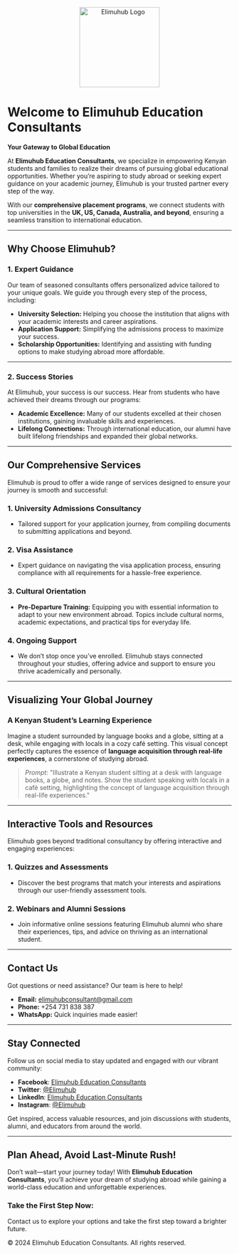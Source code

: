 <p align="center">
  <img src="https://i.postimg.cc/Kcp71XpT/elimuhub-logo-blog2.png" alt="Elimuhub Logo" width="180"/>
</p>

# Welcome to Elimuhub Education Consultants
  
**Your Gateway to Global Education**  

At **Elimuhub Education Consultants**, we specialize in empowering Kenyan students and families to realize their dreams of pursuing global educational opportunities. Whether you’re aspiring to study abroad or seeking expert guidance on your academic journey, Elimuhub is your trusted partner every step of the way.  

With our **comprehensive placement programs**, we connect students with top universities in the **UK, US, Canada, Australia, and beyond**, ensuring a seamless transition to international education.  

---

## **Why Choose Elimuhub?**  

### **1. Expert Guidance**  
Our team of seasoned consultants offers personalized advice tailored to your unique goals. We guide you through every step of the process, including:  
- **University Selection:** Helping you choose the institution that aligns with your academic interests and career aspirations.  
- **Application Support:** Simplifying the admissions process to maximize your success.  
- **Scholarship Opportunities:** Identifying and assisting with funding options to make studying abroad more affordable.  

---

### **2. Success Stories**  
At Elimuhub, your success is our success. Hear from students who have achieved their dreams through our programs:  
- **Academic Excellence:** Many of our students excelled at their chosen institutions, gaining invaluable skills and experiences.  
- **Lifelong Connections:** Through international education, our alumni have built lifelong friendships and expanded their global networks.  

---

## **Our Comprehensive Services**  

Elimuhub is proud to offer a wide range of services designed to ensure your journey is smooth and successful:  

### **1. University Admissions Consultancy**  
- Tailored support for your application journey, from compiling documents to submitting applications and beyond.  

### **2. Visa Assistance**  
- Expert guidance on navigating the visa application process, ensuring compliance with all requirements for a hassle-free experience.  

### **3. Cultural Orientation**  
- **Pre-Departure Training:** Equipping you with essential information to adapt to your new environment abroad. Topics include cultural norms, academic expectations, and practical tips for everyday life.  

### **4. Ongoing Support**  
- We don’t stop once you’ve enrolled. Elimuhub stays connected throughout your studies, offering advice and support to ensure you thrive academically and personally.  

---

## **Visualizing Your Global Journey**  

### **A Kenyan Student’s Learning Experience**  
Imagine a student surrounded by language books and a globe, sitting at a desk, while engaging with locals in a cozy café setting. This visual concept perfectly captures the essence of **language acquisition through real-life experiences**, a cornerstone of studying abroad.  

> *Prompt:* "Illustrate a Kenyan student sitting at a desk with language books, a globe, and notes. Show the student speaking with locals in a café setting, highlighting the concept of language acquisition through real-life experiences."

---

## **Interactive Tools and Resources**  

Elimuhub goes beyond traditional consultancy by offering interactive and engaging experiences:  

### **1. Quizzes and Assessments**  
- Discover the best programs that match your interests and aspirations through our user-friendly assessment tools.  

### **2. Webinars and Alumni Sessions**  
- Join informative online sessions featuring Elimuhub alumni who share their experiences, tips, and advice on thriving as an international student.  

---

## **Contact Us**  

Got questions or need assistance? Our team is here to help!  

- **Email:** [elimuhubconsultant@gmail.com](elimuhubconsultant@gmail.com@elimuhubconsultants.com)  
- **Phone:** +254 731 838 387  
- **WhatsApp:** Quick inquiries made easier!  

---

## **Stay Connected**  

Follow us on social media to stay updated and engaged with our vibrant community:  
- **Facebook**: [Elimuhub Education Consultants](https://www.facebook.com/elimuhubconsultantsl)  
- **Twitter**: [@Elimuhub](https://www.twitter.com/ElimuhubK)  
- **LinkedIn**: [Elimuhub Education Consultants](https://www.linkedin.com/company/elimuhubtuitionandconsultants)  
- **Instagram**: [@Elimuhub](https://www.instagram.com/elimuhubtuitionandhomeschool)  

Get inspired, access valuable resources, and join discussions with students, alumni, and educators from around the world.  

---

## **Plan Ahead, Avoid Last-Minute Rush!**  

Don’t wait—start your journey today! With **Elimuhub Education Consultants**, you’ll achieve your dream of studying abroad while gaining a world-class education and unforgettable experiences.  

### **Take the First Step Now:**  
Contact us to explore your options and take the first step toward a brighter future.  

© 2024 Elimuhub Education Consultants. All rights reserved.  

